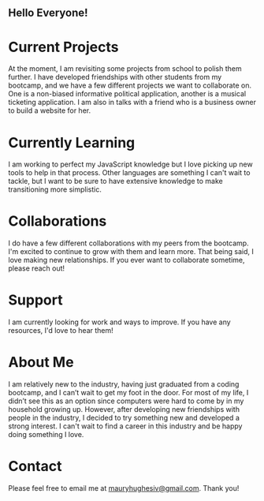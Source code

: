 ## Hello Everyone!


# Current Projects

At the moment, I am revisiting some projects from school to polish them further. I have developed friendships with other students from my bootcamp, and we have a few different projects we want to collaborate on. One is a non-biased informative political application, another is a musical ticketing application. I am also in talks with a friend who is a business owner to build a website for her.


# Currently Learning

I am working to perfect my JavaScript knowledge but I love picking up new tools to help in that process. Other languages are something I can't wait to tackle, but I want to be sure to have extensive knowledge to make transitioning more simplistic.


# Collaborations

I do have a few different collaborations with my peers from the bootcamp. I'm excited to continue to grow with them and learn more. That being said, I love making new relationships. If you ever want to collaborate sometime, please reach out!


# Support

I am currently looking for work and ways to improve. If you have any resources, I'd love to hear them!


# About Me

I am relatively new to the industry, having just graduated from a coding bootcamp, and I can’t wait to get my foot in the door. For most of my life, I didn’t see this as an option since computers were hard to come by in my household growing up. However, after developing new friendships with people in the industry, I decided to try something new and developed a strong interest. I can't wait to find a career in this industry and be happy doing something I love.


# Contact

Please feel free to email me at mauryhughesiv@gmail.com. Thank you!
